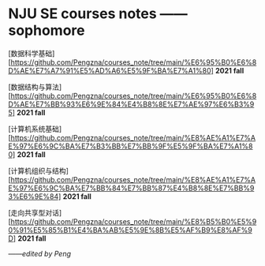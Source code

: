 # NJU SE courses notes —— sophomore

[数据科学基础][https://github.com/Pengzna/courses_note/tree/main/%E6%95%B0%E6%8D%AE%E7%A7%91%E5%AD%A6%E5%9F%BA%E7%A1%80]  **2021 fall**

[数据结构与算法][https://github.com/Pengzna/courses_note/tree/main/%E6%95%B0%E6%8D%AE%E7%BB%93%E6%9E%84%E4%B8%8E%E7%AE%97%E6%B3%95]  **2021 fall**

[计算机系统基础][https://github.com/Pengzna/courses_note/tree/main/%E8%AE%A1%E7%AE%97%E6%9C%BA%E7%B3%BB%E7%BB%9F%E5%9F%BA%E7%A1%80]  **2021 fall**

[计算机组织与结构][https://github.com/Pengzna/courses_note/tree/main/%E8%AE%A1%E7%AE%97%E6%9C%BA%E7%BB%84%E7%BB%87%E4%B8%8E%E7%BB%93%E6%9E%84]  **2021 fall**

[走向共享型对话][https://github.com/Pengzna/courses_note/tree/main/%E8%B5%B0%E5%90%91%E5%85%B1%E4%BA%AB%E5%9E%8B%E5%AF%B9%E8%AF%9D]  **2021 fall**

*——edited by Peng*
